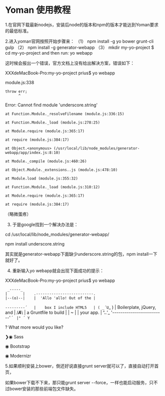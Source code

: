 # Yoman 使用教程

1.在官网下载最新nodejs，安装后node的版本和npm的版本才能达到Yoman要求的最低标准。


2.进入yoman官网按照开始步骤来：
（1）
   npm install -g yo bower grunt-cli gulp
（2）
   npm install -g generator-webapp
（3）
   mkdir my-yo-project $ cd my-yo-project
  and then run:
   yo webapp
 
 
 这时候会报出一个错误，官方文档上没有给出解决方案，错误如下：
 
 XXXdeMacBook-Pro:my-yo-project prius$ yo webapp
 
 module.js:338
 
    throw err;
          ^
          
 Error: Cannot find module 'underscore.string'
 
    at Function.Module._resolveFilename (module.js:336:15)
    
    at Function.Module._load (module.js:278:25)
    
    at Module.require (module.js:365:17)
    
    at require (module.js:384:17)
    
    at Object.<anonymous> (/usr/local/lib/node_modules/generator-webapp/app/index.js:8:10)
    
    at Module._compile (module.js:460:26)
    
    at Object.Module._extensions..js (module.js:478:10)
    
    at Module.load (module.js:355:32)
    
    at Function.Module._load (module.js:310:12)
    
    at Module.require (module.js:365:17)
    
    at require (module.js:384:17)
    
  （略微蛋疼）

3. 于是google找到一个解决办法是：

cd /usr/local/lib/node_modules/generator-webapp/

npm install underscore.string

其实就是generator-webapp下面缺少underscore.string的包，npm install一下就好了。


4. 重新输入yo webapp就会出现下面成功的提示：

XXXdeMacBook-Pro:my-yo-project prius$ yo webapp


     _-----_
    |       |    .--------------------------.
    |--(o)--|    |  'Allo 'allo! Out of the |
   `---------´   |    box I include HTML5   |
    ( _´U`_ )    | Boilerplate, jQuery, and |
    /___A___\    |   a Gruntfile to build   |
     |  ~  |     |         your app.        |
   __'.___.'__   '--------------------------'
 ´   `  |° ´ Y `


? What more would you like?

❯◉ Sass

 ◉ Bootstrap
 
 ◉ Modernizr
 

5.如果顺利安装上bower，倒还好说直接grunt server就可以了，直接自动打开首页，

如果bower下载不下来，那只能grunt server --force，一样也能启动服务，只不过bower安装的那些前端包文件缺失。

